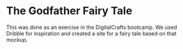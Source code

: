 # The Godfather Fairy Tale

This was done as an exercise in the DigitalCrafts bootcamp. We used Dribble for inspiration and created a site for a fairy tale based on that mockup.